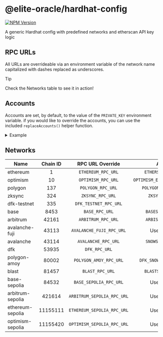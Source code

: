 # @elite-oracle/hardhat-config
[![NPM Version](https://img.shields.io/npm/v/%40elite-oracle%2Fhardhat-config?style=for-the-badge&color=cb3837)](https://www.npmjs.com/package/@elite-oracle/hardhat-config)

A generic Hardhat config with predefined networks and etherscan API key logic

## RPC URLs
All URLs are overrideable via an environment variable of the network name
capitalized with dashes replaced as underscores.
> [!TIP]
> Check the Networks table to see it in action!

## Accounts
Accounts are set, by default, to the value of the `PRIVATE_KEY` environment
variable. if you would like to override the accounts, you can use the included
`replaceAccounts()` helper function.
<details>
  <summary>Example</summary>

  ```js
  import { hardhatConfig, replaceAccounts } from '@elite-oracle/hardhat-config';
  const config = replaceAccounts(hardhatConfig, [ `0xYourPrivateKey` ]);
  export default config;
  ```
</details>

## Networks

| Name             | Chain ID |      RPC URL Override      |           API Key            |
|------------------|:--------:|:--------------------------:|:----------------------------:|
| ethereum         |    1     |     `ETHEREUM_RPC_URL`     |     `ETHERSCAN_API_KEY`      |
| optimism         |    10    |     `OPTIMISM_RPC_URL`     | `OPTIMISM_ETHERSCAN_API_KEY` |
| polygon          |   137    |     `POLYGON_RPC_URL`      |    `POLYGONSCAN_API_KEY`     |
| zksync           |   324    |      `ZKSYNC_RPC_URL`      |       `ZKSYNC_API_KEY`       |
| dfk-testnet      |   335    |   `DFK_TESTNET_RPC_URL`    |             N/A              |
| base             |   8453   |       `BASE_RPC_URL`       |      `BASESCAN_API_KEY`      |
| arbitrum         |  42161   |     `ARBITRUM_RPC_URL`     |      `ARBISCAN_API_KEY`      |
| avalanche-fuji   |  43113   |  `AVALANCHE_FUJI_RPC_URL`  |         Uses mainnet         |
| avalanche        |  43114   |    `AVALANCHE_RPC_URL`     |      `SNOWSCAN_API_KEY`      |
| dfk              |  53935   |       `DFK_RPC_URL`        |             N/A              |
| polygon-amoy     |  80002   |   `POLYGON_AMOY_RPC_URL`   |   `DFK_SNOWTRACE_API_KEY`    |
| blast            |  81457   |      `BLAST_RPC_URL`       |     `BLASTSCAN_API_KEY`      |
| base-sepolia     |  84532   |   `BASE_SEPOLIA_RPC_URL`   |         Uses mainnet         |
| arbitrum-sepolia |  421614  | `ARBITRUM_SEPOLIA_RPC_URL` |         Uses mainnet         |
| ethereum-sepolia | 11155111 | `ETHEREUM_SEPOLIA_RPC_URL` |         Uses mainnet         |
| optimism-sepolia | 11155420 | `OPTIMISM_SEPOLIA_RPC_URL` |         Uses mainnet         |
